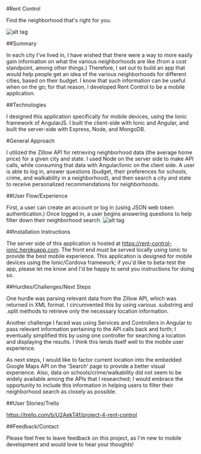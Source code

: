 #Rent Control

Find the neighborhood that's right for you.

![alt tag](https://cloud.githubusercontent.com/assets/15351814/13165743/64712ebe-d675-11e5-91b1-468fe60c6f9b.png)

##Summary

In each city I've lived in, I have wished that there were a way to more easily gain information on what the various neighborhoods are like (from a cost standpoint, among other things.) Therefore, I set out to build an app that would help people get an idea of the various neighborhoods for different cities, based on their budget. I know that such information can be useful when on the go; for that reason, I developed Rent Control to be a mobile application.

##Technologies

I designed this application specifically for mobile devices, using the Ionic framework of AngularJS. I built the client-side with Ionic and Angular, and built the server-side with Express, Node, and MongoDB. 

#General Approach

I utilized the Zillow API for retrieving neighborhood data (the average home price) for a given city and state. I used Node on the server side to make API calls, while consuming that data with Angular/Ionic on the client side. A user is able to log in, answer questions (budget, their preferences for schools, crime, and walkability in a neighborhood), and then search a city and state to receive personalized recommendations for neighborhoods.

##User Flow/Experience

First, a user can create an account or log in (using JSON web token authentication.) Once logged in, a user begins answering questions to help filter down their neighborhood search.
![alt tag](https://cloud.githubusercontent.com/assets/15351814/13307433/087a81aa-db20-11e5-8e8f-1c33490977e4.png)

##Installation Instructions

The server side of this application is hosted at https://rent-control-ionic.herokuapp.com. The front end must be served locally using Ionic to provide the best mobile experience. This application is designed for mobile devices using the Ionic/Cordova framework; if you'd like to beta-test the app, please let me know and I'd be happy to send you instructions for doing so.

##Hurdles/Challenges/Next Steps

One hurdle was parsing relevant data from the Zillow API, which was returned in XML format. I circumvented this by using various .substring and .split methods to retrieve only the necessary location information.

Another challenge I faced was using Services and Controllers in Angular to pass relevant information pertaining to the API calls back and forth; I eventually simplified this by using one controller for searching a location and displaying the results. I think this lends itself well to the mobile user experience.

As next steps, I would like to factor current location into the embedded Google Maps API on the 'Search' page to provide a better visual experience. Also, data on schools/crime/walkability did not seem to be widely available among the APIs that I researched; I would embrace the opportunity to include this information in helping users to filter their neighborhood search as closely as possible.

##User Stories/Trello

https://trello.com/b/U2AekT4f/project-4-rent-control

##Feedback/Contact

Please feel free to leave feedback on this project, as I'm new to mobile development and would love to hear your thoughts!


